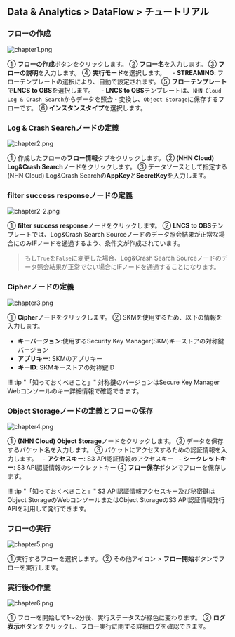 ## Data & Analytics > DataFlow > チュートリアル

### フローの作成

![chapter1.png](http://static.toastoven.net/prod_dataflow/ko/tutorial/chapter1_2025_08.png)

① **フローの作成**ボタンをクリックします。
② **フロー名**を入力します。
③ **フローの説明**を入力します。
④ **実行モード**を選択します。
   - **STREAMING**: フローテンプレートの選択により、自動で設定されます。
⑤ **フローテンプレート**で**LNCS to OBS**を選択します。
   - **LNCS to OBS**テンプレートは、`NHN Cloud Log & Crash Search`からデータを照会・変換し、`Object Storage`に保存するフローです。
⑥ **インスタンスタイプ**を選択します。

### Log & Crash Searchノードの定義

![chapter2.png](http://static.toastoven.net/prod_dataflow/ko/tutorial/chapter2_2025_08.png)

① 作成したフローの**フロー情報**タブをクリックします。
② **(NHN Cloud) Log&Crash Search**ノードをクリックします。
③ データソースとして指定する(NHN Cloud) Log&Crash Searchの**AppKey**と**SecretKey**を入力します。

### filter success responseノードの定義

![chapter2-2.png](http://static.toastoven.net/prod_dataflow/ko/tutorial/chapter2-2_2025_08.png)

① **filter success response**ノードをクリックします。
② **LNCS to OBS**テンプレートでは、Log&Crash Search Sourceノードのデータ照会結果が正常な場合にのみIFノードを通過するよう、条件文が作成されています。
> もし`True`を`False`に変更した場合、Log&Crash Search Sourceノードのデータ照会結果が正常でない場合にIFノードを通過することになります。

### Cipherノードの定義

![chapter3.png](http://static.toastoven.net/prod_dataflow/ko/tutorial/chapter3_2025_08.png)

① **Cipher**ノードをクリックします。
② SKMを使用するため、以下の情報を入力します。
 - **キーバージョン**:使用するSecurity Key Manager(SKM)キーストアの対称鍵バージョン
 - **アプリキー**: SKMのアプリキー
 - **キーID**: SKMキーストアの対称鍵ID 

!!! tip "「知っておくべきこと」"
   対称鍵のバージョンはSecure Key Manager Webコンソールのキー詳細情報で確認できます。
    
### Object Storageノードの定義とフローの保存

![chapter4.png](http://static.toastoven.net/prod_dataflow/ko/tutorial/chapter4_2025_08.png)

① **(NHN Cloud) Object Storage**ノードをクリックします。
② データを保存するバケット名を入力します。
③ バケットにアクセスするための認証情報を入力します。
  - **アクセスキー**: S3 API認証情報のアクセスキー
  - **シークレットキー**: S3 API認証情報のシークレットキー
④ **フロー保存**ボタンでフローを保存します。

!!! tip "「知っておくべきこと」"
    S3 API認証情報アクセスキー及び秘密鍵はObject StorageのWebコンソールまたはObject StorageのS3 API認証情報発行APIを利用して発行できます。
    
### フローの実行

![chapter5.png](http://static.toastoven.net/prod_dataflow/ko/tutorial/chapter5_2025_08.png)

①実行するフローを選択します。
② その他アイコン > **フロー開始**ボタンでフローを実行します。

### 実行後の作業

![chapter6.png](http://static.toastoven.net/prod_dataflow/ko/tutorial/chapter6_2025_08.png)

① フローを開始して1〜2分後、実行ステータスが緑色に変わります。
② **ログ表示**ボタンをクリックし、フロー実行に関する詳細ログを確認できます。
